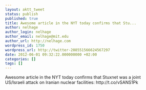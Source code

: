 ```yaml
---
layout: aktt_tweet
status: publish
published: true
title: Awesome article in the NYT today confirms that Stu...
author: nelhage
author_login: nelhage
author_email: nelhage@mit.edu
author_url: http://nelhage.com
wordpress_id: 1750
wordpress_url: http://twitter-208551566624567297
date: 2012-06-01 09:32:22.000000000 +02:00
categories: []
tags: []
---
```

Awesome article in the NYT today confirms that Stuxnet was a joint US&#47;Israeli attack on  Iranian nuclear facilities: http:&#47;&#47;t.co&#47;vSANS1Pk
